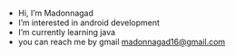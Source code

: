 -  Hi, I’m Madonnagad
-  I’m interested in android development
-  I’m currently learning java
- you can reach me by gmail madonnagad16@gmail.com

<!---
Madonnagad/Madonnagad is a ✨ special ✨ repository because its `README.md` (this file) appears on your GitHub profile.
You can click the Preview link to take a look at your changes.
--->
